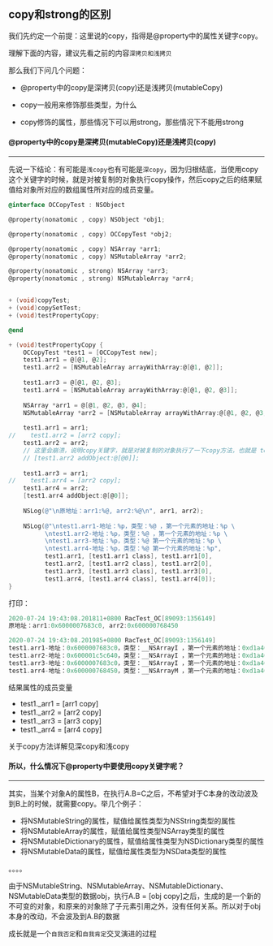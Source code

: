 ## copy和strong的区别

我们先约定一个前提：这里说的copy，指得是@property中的属性关键字copy。

理解下面的内容，建议先看之前的内容`深拷贝和浅拷贝`

那么我们下问几个问题：

- @property中的copy是深拷贝(copy)还是浅拷贝(mutableCopy)

- copy一般用来修饰那些类型，为什么

- copy修饰的属性，那些情况下可以用strong，那些情况下不能用strong

  

#### @property中的copy是深拷贝(mutableCopy)还是浅拷贝(copy)

----

先说一下结论：有可能是`浅copy`也有可能是`深copy`，因为归根结底，当使用copy这个关键字的时候，就是对被复制的对象执行copy操作，然后copy之后的结果赋值给对象所对应的数组属性所对应的成员变量。

```objective-c
@interface OCCopyTest : NSObject

@property(nonatomic , copy) NSObject *obj1;

@property(nonatomic , copy) OCCopyTest *obj2;

@property(nonatomic , copy) NSArray *arr1;
@property(nonatomic , copy) NSMutableArray *arr2;

@property(nonatomic , strong) NSArray *arr3;
@property(nonatomic , strong) NSMutableArray *arr4;


+ (void)copyTest;
+ (void)copySetTest;
+ (void)testPropertyCopy;

@end

+ (void)testPropertyCopy {
    OCCopyTest *test1 = [OCCopyTest new];
    test1.arr1 = @[@1, @2];
    test1.arr2 = [NSMutableArray arrayWithArray:@[@1, @2]];
    
    test1.arr3 = @[@1, @2, @3];
    test1.arr4 = [NSMutableArray arrayWithArray:@[@1, @2, @3]];
    
    NSArray *arr1 = @[@1, @2, @3, @4];
    NSMutableArray *arr2 = [NSMutableArray arrayWithArray:@[@1, @2, @3, @4, @5]];;
    
    test1.arr1 = arr1;
//    test1.arr2 = [arr2 copy];
    test1.arr2 = arr2;
    // 这里会崩溃，说明copy关键字，就是对被复制的对象执行了一下copy方法，也就是 test1._arr2 = [arr2 copy]
    // [test1.arr2 addObject:@[@0]];
    
    test1.arr3 = arr1;
//    test1.arr4 = [arr2 copy];
    test1.arr4 = arr2;
    [test1.arr4 addObject:@[@0]];
    
    NSLog(@"\n原地址：arr1:%@, arr2:%@\n", arr1, arr2);
    
    NSLog(@"\ntest1.arr1-地址：%p，类型：%@ ，第一个元素的地址：%p \
          \ntest1.arr2-地址：%p，类型：%@ ，第一个元素的地址：%p \
          \ntest1.arr3-地址：%p，类型：%@ 第一个元素的地址：%p \
          \ntest1.arr4-地址：%p，类型：%@ 第一个元素的地址：%p",
          test1.arr1, [test1.arr1 class], test1.arr1[0],
          test1.arr2, [test1.arr2 class], test1.arr2[0],
          test1.arr3, [test1.arr3 class], test1.arr3[0],
          test1.arr4, [test1.arr4 class], test1.arr4[0]);
}
```

打印：

```objective-c
2020-07-24 19:43:08.201811+0800 RacTest_OC[89093:1356149] 
原地址：arr1:0x6000007683c0, arr2:0x600000768450

2020-07-24 19:43:08.201985+0800 RacTest_OC[89093:1356149] 
test1.arr1-地址：0x6000007683c0，类型：__NSArrayI ，第一个元素的地址：0xd1a463f5469f5daf           
test1.arr2-地址：0x600001c5c640，类型：__NSArrayI ，第一个元素的地址：0xd1a463f5469f5daf           
test1.arr3-地址：0x6000007683c0，类型：__NSArrayI ，第一个元素的地址：0xd1a463f5469f5daf           
test1.arr4-地址：0x600000768450，类型：__NSArrayM ，第一个元素的地址：0xd1a463f5469f5daf
```

结果属性的成员变量

- test1._arr1 = [arr1 copy]
- test1._arr2 = [arr2 copy]
- test1._arr3 = [arr3 copy]
- test1._arr4 = [arr4 copy]

关于copy方法详解见<a src='./深拷贝和浅拷贝.md'>深copy和浅copy</a>



#### 所以，什么情况下@property中要使用copy关键字呢？

----

其实，当某个对象A的属性B，在执行A.B=C之后，不希望对于C本身的改动波及到B上的时候，就需要copy。举几个例子：

- 将NSMutableString的属性，赋值给属性类型为NSString类型的属性
- 将NSMutableArray的属性，赋值给属性类型NSArray类型的属性
- 将NSMutableDictionary的属性，赋值给属性类型为NSDictionary类型的属性
- 将NSMutableData的属性，赋值给属性类型为NSData类型的属性

。。。。

由于NSMutableString、NSMutableArray、NSMutableDictionary、NSMutableData类型的数据obj，执行A.B = [obj copy]之后，生成的是一个新的不可变的对象，和原来的对象除了子元素引用之外，没有任何关系。所以对于obj本身的改动，不会波及到A.B的数据



成长就是一个`自我否定`和`自我肯定`交叉演进的过程